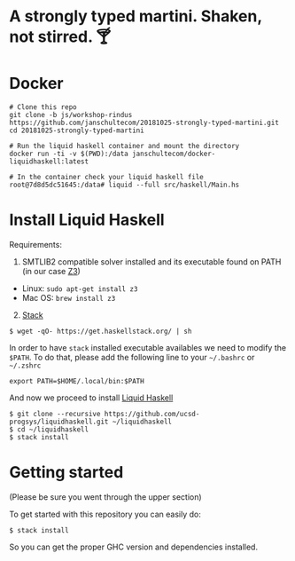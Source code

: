 A strongly typed martini. Shaken, not stirred. 🍸
===

# Docker

```
# Clone this repo
git clone -b js/workshop-rindus https://github.com/janschultecom/20181025-strongly-typed-martini.git
cd 20181025-strongly-typed-martini

# Run the liquid haskell container and mount the directory
docker run -ti -v $(PWD):/data janschultecom/docker-liquidhaskell:latest

# In the container check your liquid haskell file
root@7d8d5dc51645:/data# liquid --full src/haskell/Main.hs
```

# Install Liquid Haskell

Requirements:

1. SMTLIB2 compatible solver installed and its executable found on PATH (in our case [Z3](https://github.com/Z3Prover/z3))

* Linux: `sudo apt-get install z3`
* Mac OS: `brew install z3`

2. [Stack](https://docs.haskellstack.org/en/stable/README/)

```
$ wget -qO- https://get.haskellstack.org/ | sh
```

In order to have `stack` installed executable availables we need to modify the `$PATH`. To do that, please add the following line to your `~/.bashrc` or `~/.zshrc`

```
export PATH=$HOME/.local/bin:$PATH
```

And now we proceed to install [Liquid Haskell](https://github.com/ucsd-progsys/liquidhaskell/blob/develop/INSTALL.md)

```
$ git clone --recursive https://github.com/ucsd-progsys/liquidhaskell.git ~/liquidhaskell
$ cd ~/liquidhaskell
$ stack install 
```

# Getting started

(Please be sure you went through the upper section)

To get started with this repository you can easily do:

```
$ stack install
```

So you can get the proper GHC version and dependencies installed.
